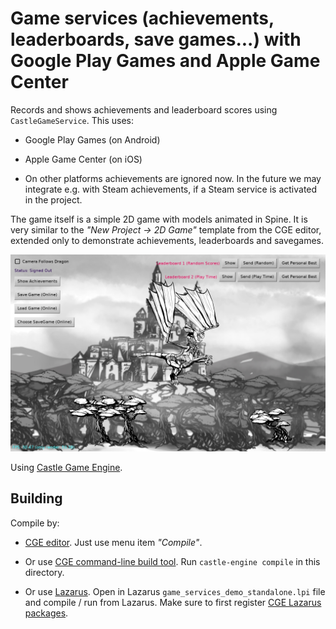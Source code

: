 # Game services (achievements, leaderboards, save games...) with Google Play Games and Apple Game Center

Records and shows achievements and leaderboard scores using `CastleGameService`. This uses:

- Google Play Games (on Android)

- Apple Game Center (on iOS)

- On other platforms achievements are ignored now. In the future we may integrate e.g. with Steam achievements, if a Steam service is activated in the project.

The game itself is a simple 2D game with models animated in Spine. It is very similar to the _"New Project -> 2D Game"_ template from the CGE editor, extended only to demonstrate achievements, leaderboards and savegames.

![Screenshot](screenshot.jpg)

Using [Castle Game Engine](https://castle-engine.io/).

## Building

Compile by:

- [CGE editor](https://castle-engine.io/manual_editor.php). Just use menu item _"Compile"_.

- Or use [CGE command-line build tool](https://castle-engine.io/build_tool). Run `castle-engine compile` in this directory.

- Or use [Lazarus](https://www.lazarus-ide.org/). Open in Lazarus `game_services_demo_standalone.lpi` file and compile / run from Lazarus. Make sure to first register [CGE Lazarus packages](https://castle-engine.io/documentation.php).
